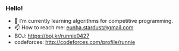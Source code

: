 ### Hello!
- 🌱 I’m currently learning algorithms for competitive programming.
- 📫 How to reach me: eunha.stardust@gmail.com
- BOJ: https://boj.kr/runnie0427
- codeforces: http://codeforces.com/profile/runnie

<!--
**riyuna/riyuna** is a ✨ _special_ ✨ repository because its `README.md` (this file) appears on your GitHub profile.

Here are some ideas to get you started:

- 🔭 I’m currently working on ...
- 🌱 I’m currently learning ...
- 👯 I’m looking to collaborate on ...
- 🤔 I’m looking for help with ...
- 💬 Ask me about ...
- 📫 How to reach me: ...
- 😄 Pronouns: ...
- ⚡ Fun fact: ...
-->

